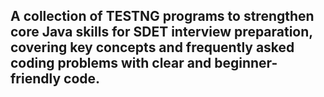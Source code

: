 ## A collection of TESTNG programs to strengthen core Java skills for SDET interview preparation, covering key concepts and frequently asked coding problems with clear and beginner-friendly code. 